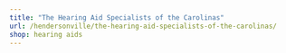 ```yaml
---
title: "The Hearing Aid Specialists of the Carolinas"
url: /hendersonville/the-hearing-aid-specialists-of-the-carolinas/
shop: hearing aids
---
```

